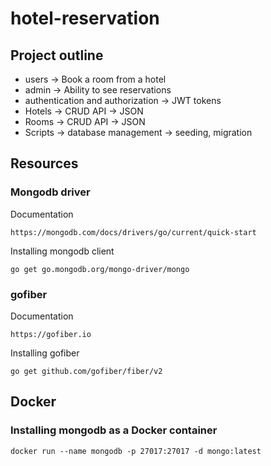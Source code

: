 # hotel-reservation

## Project outline
- users -> Book a room from a hotel
- admin -> Ability to see reservations
- authentication and authorization -> JWT tokens
- Hotels -> CRUD API -> JSON
- Rooms -> CRUD API -> JSON
- Scripts -> database management -> seeding, migration

## Resources
### Mongodb driver
Documentation
```
https://mongodb.com/docs/drivers/go/current/quick-start
```

Installing mongodb client
```
go get go.mongodb.org/mongo-driver/mongo
```

### gofiber
Documentation
```
https://gofiber.io
```

Installing gofiber
```
go get github.com/gofiber/fiber/v2
```

## Docker
### Installing mongodb as a Docker container
```
docker run --name mongodb -p 27017:27017 -d mongo:latest
```